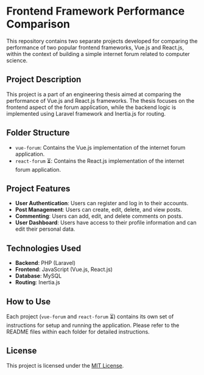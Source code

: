 # Frontend Framework Performance Comparison

This repository contains two separate projects developed for comparing the performance of two popular frontend frameworks, Vue.js and React.js, within the context of building a simple internet forum related to computer science.

## Project Description

This project is a part of an engineering thesis aimed at comparing the performance of Vue.js and React.js frameworks. The thesis focuses on the frontend aspect of the forum application, while the backend logic is implemented using Laravel framework and Inertia.js for routing.

## Folder Structure

- `vue-forum`: Contains the Vue.js implementation of the internet forum application.
- `react-forum` :hourglass_flowing_sand:: Contains the React.js implementation of the internet forum application.

## Project Features

- **User Authentication**: Users can register and log in to their accounts.
- **Post Management**: Users can create, edit, delete, and view posts.
- **Commenting**: Users can add, edit, and delete comments on posts.
- **User Dashboard**: Users have access to their profile information and can edit their personal data.

## Technologies Used

- **Backend**: PHP (Laravel)
- **Frontend**: JavaScript (Vue.js, React.js)
- **Database**: MySQL
- **Routing**: Inertia.js

## How to Use

Each project (`vue-forum` and `react-forum` :hourglass_flowing_sand:) contains its own set of instructions for setup and running the application. Please refer to the README files within each folder for detailed instructions.

## License

This project is licensed under the [MIT License](LICENSE).
